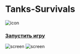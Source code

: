 # Tanks-Survivals

![icon](https://avatars.mds.yandex.net/get-games/6238841/2a0000018a1c7c0ef7ca1419297390c9641c/cover1)

### [Запустить игру](https://yandex.ru/games/app/238803)

![screen](https://avatars.mds.yandex.net/get-games/1892995/2a0000018997c4389b9cf195ecb687423bb7//orig)
![screen](https://avatars.mds.yandex.net/get-games/3006389/2a0000018997c43a167735dbeeb694b83cd4//orig)
